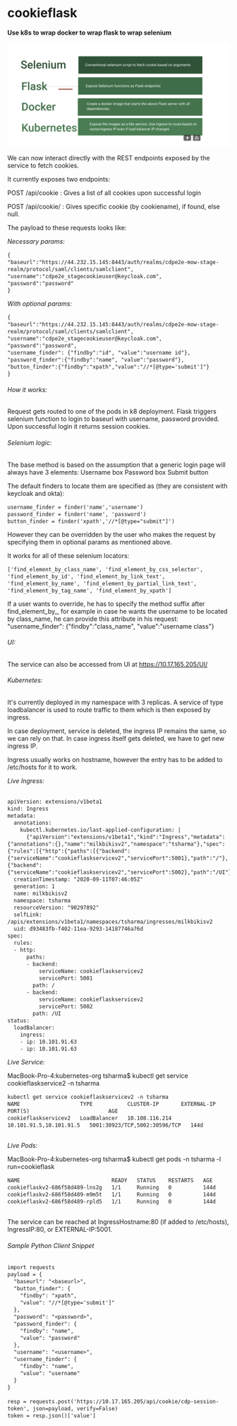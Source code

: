 # cookieflask
**Use k8s to wrap docker to wrap flask to wrap selenium**


![Alt text](images/layers.png?raw=true "Title")


We can now interact directly with the REST endpoints exposed by the service to fetch cookies.

It currently exposes two endpoints:

POST /api/cookie : Gives a list of all cookies upon successful login

POST /api/cookie/<cookiename> : Gives specific cookie (by cookiename), if found, else null.

The payload to these requests looks like:

_Necessary params:_

`````
{
"baseurl":"https://44.232.15.145:8443/auth/realms/cdpe2e-mow-stage-realm/protocol/saml/clients/samlclient",
"username":"cdpe2e_stagecookieuser@keycloak.com",
"password":"password"
}
`````

_With optional params:_

```
{
"baseurl":"https://44.232.15.145:8443/auth/realms/cdpe2e-mow-stage-realm/protocol/saml/clients/samlclient",
"username":"cdpe2e_stagecookieuser@keycloak.com",
"password":"password",
"username_finder": {"findby":"id", "value":"username id"},
"password_finder":{"findby":"name", "value":"password"},
"button_finder":{"findby":"xpath","value":"//*[@type='submit']"}
}

```

###### How it works:

Request gets routed to one of the pods in k8 deployment.
Flask triggers selenium function to login to baseurl with username, password provided.
Upon successful login it returns session cookies.



###### Selenium logic:

The base method is based on the assumption that a generic login page will always have 3 elements:
Username box
Password box
Submit button

The default finders to locate them are specified as (they are consistent with keycloak and okta):
```
username_finder = finder('name','username')
password_finder = finder('name', 'password')
button_finder = finder('xpath','//*[@type="submit"]')

```
However they can be overridden by the user who makes the request by specifying them in optional params as mentioned above.

It works for all of these selenium locators:
```
['find_element_by_class_name', 'find_element_by_css_selector', 'find_element_by_id', 'find_element_by_link_text', 'find_element_by_name', 'find_element_by_partial_link_text', 'find_element_by_tag_name', 'find_element_by_xpath']

```
If a user wants to override, he has to specify the method suffix after find_element_by_, for example in case he wants the username to be located by class_name, he can provide this attribute in his request:
"username_finder": {"findby":"class_name", "value":"username class"}


###### UI:

The service can also be accessed from UI at https://10.17.165.205/UI/


###### Kubernetes:

It's currently deployed in my namespace with 3 replicas.
A service of type loadbalancer is used to route traffic to them which is then exposed by ingress.

In case deployment, service is deleted, the ingress IP remains the same, so we can rely on that.
In case ingress itself gets deleted, we have to get new ingress IP.

Ingress usually works on hostname, however the entry has to be added to /etc/hosts for it to work.


_Live Ingress:_

```kubectl get ingress milkbikisv2  -n tsharma -o yaml

apiVersion: extensions/v1beta1
kind: Ingress
metadata:
  annotations:
    kubectl.kubernetes.io/last-applied-configuration: |
      {"apiVersion":"extensions/v1beta1","kind":"Ingress","metadata":{"annotations":{},"name":"milkbikisv2","namespace":"tsharma"},"spec":{"rules":[{"http":{"paths":[{"backend":{"serviceName":"cookieflaskservicev2","servicePort":5001},"path":"/"},{"backend":{"serviceName":"cookieflaskservicev2","servicePort":5002},"path":"/UI"}]}}]}}
  creationTimestamp: "2020-09-11T07:46:05Z"
  generation: 1
  name: milkbikisv2
  namespace: tsharma
  resourceVersion: "90297892"
  selfLink: /apis/extensions/v1beta1/namespaces/tsharma/ingresses/milkbikisv2
  uid: d93483fb-f402-11ea-9293-14187746a76d
spec:
  rules:
  - http:
      paths:
      - backend:
          serviceName: cookieflaskservicev2
          servicePort: 5001
        path: /
      - backend:
          serviceName: cookieflaskservicev2
          servicePort: 5002
        path: /UI
status:
  loadBalancer:
    ingress:
    - ip: 10.101.91.63
    - ip: 10.101.91.63
```

_Live Service:_

MacBook-Pro-4:kubernetes-org tsharma$ kubectl get service cookieflaskservice2 -n tsharma
````
kubectl get service cookieflaskservicev2 -n tsharma
NAME                   TYPE           CLUSTER-IP       EXTERNAL-IP               PORT(S)                         AGE
cookieflaskservicev2   LoadBalancer   10.108.116.214   10.101.91.5,10.101.91.5   5001:30923/TCP,5002:30596/TCP   144d


````
_Live Pods:_

MacBook-Pro-4:kubernetes-org tsharma$ kubectl get pods -n tsharma -l run=cookieflask

```
NAME                             READY   STATUS    RESTARTS   AGE
cookieflaskv2-686f58d489-lns2g   1/1     Running   0          144d
cookieflaskv2-686f58d489-m9m5t   1/1     Running   0          144d
cookieflaskv2-686f58d489-rpld5   1/1     Running   0          144d


```


The service can be reached at IngressHostname:80 (if added to /etc/hosts), IngressIP:80, or EXTERNAL-IP:5001.



###### Sample Python Client Snippet

```
import requests
payload = {
  "baseurl": "<baseurl>",
  "button_finder": {
    "findby": "xpath",
    "value": "//*[@type='submit']"
  },
  "password": "<password>",
  "password_finder": {
    "findby": "name",
    "value": "password"
  },
  "username": "<username>",
  "username_finder": {
    "findby": "name",
    "value": "username"
  }
}

resp = requests.post('https://10.17.165.205/api/cookie/cdp-session-token', json=payload, verify=False)
token = resp.json()['value']
```
